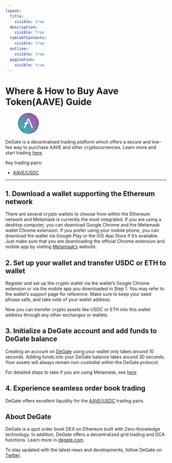 ```yaml
---
layout:
  title:
    visible: true
  description:
    visible: true
  tableOfContents:
    visible: true
  outline:
    visible: true
  pagination:
    visible: true
---
```


# Where & How to Buy Aave Token(AAVE) Guide

<figure><img src="../.gitbook/assets/aave_0x7fc66500c84a76ad7e9c93437bfc5ac33e2ddae91695770988853.jpg" alt="AAVE" width="64" style="border-radius: 50%;"><figcaption></figcaption></figure>

DeGate is a decentralised trading platform which offers a secure and low-fee way to purchase AAVE and other cryptocurrencies. Learn more and start trading [here](https://app.degate.com/trade/USDC/0x7fc66500c84a76ad7e9c93437bfc5ac33e2ddae9?utm_source=howtobuy).&#x20;

Key trading pairs:

* [AAVE/USDC](https://app.degate.com/trade/USDC/0x7fc66500c84a76ad7e9c93437bfc5ac33e2ddae9?utm_source=howtobuy)

***

## 1. Download a wallet supporting the Ethereum network

There are several crypto wallets to choose from within the Ethereum network and Metamask is currently the most integrated. If you are using a desktop computer, you can download Google Chrome and the Metamask wallet Chrome extension. If you prefer using your mobile phone, you can download the wallet via Google Play or the iOS App Store if it’s available. Just make sure that you are downloading the official Chrome extension and mobile app by visiting [Metamask’s](https://metamask.io/) website.

## 2. Set up your wallet and transfer USDC or ETH to wallet

Register and set up the crypto wallet via the wallet’s Google Chrome extension or via the mobile app you downloaded in Step 1. You may refer to the wallet’s support page for reference. Make sure to keep your seed phrase safe, and take note of your wallet address.&#x20;

Now you can transfer crypto assets like USDC or ETH into this wallet address through any other exchanges or wallets.

## 3. Initialize a DeGate account and add funds to DeGate balance

Creating an account on [DeGate](https://app.degate.com/?utm_source=AAVE_howtobuy) using your wallet only takes around 10 seconds. Adding funds into your DeGate balance takes around 30 seconds. Your assets will always remain non-custodial within the DeGate protocol.

For detailed steps to take if you are using Metamask, see [here](https://docs.degate.com/v/product_en/main-features/wallet-connectivity/metamask)

## 4. Experience seamless order book trading

DeGate offers excellent liquidity for the [AAVE/USDC](https://app.degate.com/trade/USDC/0x7fc66500c84a76ad7e9c93437bfc5ac33e2ddae9?utm_source=howtobuy) trading pairs.&#x20;

## About DeGate

DeGate is a spot order book DEX on Ethereum built with Zero-Knowledge technology. In addition, DeGate offers a decentralized grid trading and DCA functions.  Learn more in [degate.com](https://degate.com/?utm_source=AAVE_howtobuy).

To stay updated with the latest news and developments, follow DeGate on [Twitter](https://twitter.com/degatedex).
